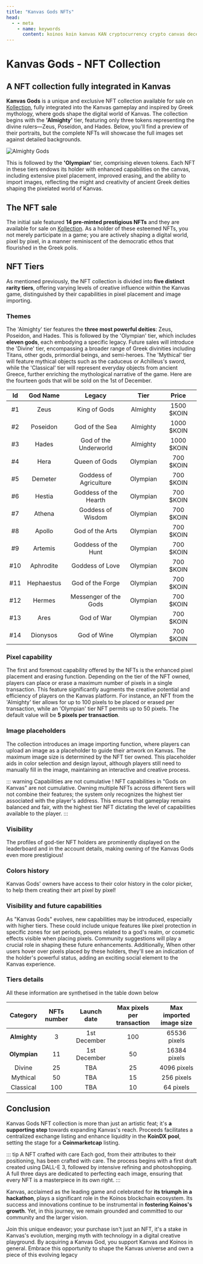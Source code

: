 ```yaml
---
title: "Kanvas Gods NFTs"
head:
  - - meta
    - name: keywords
      content: koinos koin kanvas KAN cryptocurrency crypto canvas decentralized collaborative pixel war r/place rplace nft greek gods
---
```


# Kanvas Gods - NFT Collection

## A NFT collection fully integrated in Kanvas

**Kanvas Gods** is a unique and exclusive NFT collection available for sale on [Kollection](https://kollection.app/collection/1KANGodsBD74xBuoBVoJE2x2PiRyDbfM2i), fully integrated into the Kanvas gameplay and inspired by Greek mythology, where gods shape the digital world of Kanvas. The collection begins with the **'Almighty'** tier, featuring only three tokens representing the divine rulers—Zeus, Poseidon, and Hades. Below, you'll find a preview of their portraits, but the complete NFTs will showcase the full images set against detailed backgrounds.

![](/gods/triple_gods.png "Almighty Gods")

This is followed by the **'Olympian'** tier, comprising eleven tokens. Each NFT in these tiers endows its holder with enhanced capabilities on the canvas, including extensive pixel placement, improved erasing, and the ability to import images, reflecting the might and creativity of ancient Greek deities shaping the pixelated world of Kanvas.

## The NFT sale

The initial sale featured **14 pre-minted prestigious NFTs** and they are available for sale on [Kollection](https://kollection.app/collection/1KANGodsBD74xBuoBVoJE2x2PiRyDbfM2i). As a holder of these esteemed NFTs, you not merely participate in a game; you are actively shaping a digital world, pixel by pixel, in a manner reminiscent of the democratic ethos that flourished in the Greek polis.

## NFT Tiers

As mentioned previously, the NFT collection is divided into **five distinct rarity tiers**, offering varying levels of creative influence within the Kanvas game, distinguished by their capabilities in pixel placement and image importing.

### Themes

The 'Almighty' tier features the **three most powerful deities**: Zeus, Poseidon, and Hades. This is followed by the 'Olympian' tier, which includes **eleven gods**, each embodying a specific legacy. Future sales will introduce the 'Divine' tier, encompassing a broader range of Greek divinities including Titans, other gods, primordial beings, and semi-heroes. The 'Mythical' tier will feature mythical objects such as the caduceus or Achilleus's sword, while the 'Classical' tier will represent everyday objects from ancient Greece, further enriching the mythological narrative of the game. Here are the fourteen gods that will be sold on the 1st of December.

| Id  |  God Name  |         Legacy         |   Tier   |   Price    |
| :-: | :--------: | :--------------------: | :------: | :--------: |
| #1  |    Zeus    |      King of Gods      | Almighty | 1500 $KOIN |
| #2  |  Poseidon  |     God of the Sea     | Almighty | 1000 $KOIN |
| #3  |   Hades    | God of the Underworld  | Almighty | 1000 $KOIN |
| #4  |    Hera    |     Queen of Gods      | Olympian | 700 $KOIN  |
| #5  |  Demeter   | Goddess of Agriculture | Olympian | 700 $KOIN  |
| #6  |   Hestia   | Goddess of the Hearth  | Olympian | 700 $KOIN  |
| #7  |   Athena   |   Goddess of Wisdom    | Olympian | 700 $KOIN  |
| #8  |   Apollo   |    God of the Arts     | Olympian | 700 $KOIN  |
| #9  |  Artemis   |  Goddess of the Hunt   | Olympian | 700 $KOIN  |
| #10 | Aphrodite  |    Goddess of Love     | Olympian | 700 $KOIN  |
| #11 | Hephaestus |    God of the Forge    | Olympian | 700 $KOIN  |
| #12 |   Hermes   | Messenger of the Gods  | Olympian | 700 $KOIN  |
| #13 |    Ares    |       God of War       | Olympian | 700 $KOIN  |
| #14 |  Dionysos  |      God of Wine       | Olympian | 700 $KOIN  |

### Pixel capability

The first and foremost capability offered by the NFTs is the enhanced pixel placement and erasing function. Depending on the tier of the NFT owned, players can place or erase a maximum number of pixels in a single transaction. This feature significantly augments the creative potential and efficiency of players on the Kanvas platform. For instance, an NFT from the 'Almighty' tier allows for up to 100 pixels to be placed or erased per transaction, while an 'Olympian' tier NFT permits up to 50 pixels. The default value will be **5 pixels per transaction**.

### Image placeholders

The collection introduces an image importing function, where players can upload an image as a placeholder to guide their artwork on Kanvas. The maximum image size is determined by the NFT tier owned. This placeholder aids in color selection and design layout, although players still need to manually fill in the image, maintaining an interactive and creative process.

::: warning Capabilities are not cumulative !
NFT capabilities in "Gods on Kanvas" are not cumulative. Owning multiple NFTs across different tiers will not combine their features; the system only recognizes the highest tier associated with the player's address. This ensures that gameplay remains balanced and fair, with the highest tier NFT dictating the level of capabilities available to the player.
:::

### Visibility

The profiles of god-tier NFT holders are prominently displayed on the leaderboard and in the account details, making owning of the Kanvas Gods even more prestigious!

### Colors history

Kanvas Gods' owners have access to their color history in the color picker, to help them creating their art pixel by pixel!

### Visibility and future capabilities

As "Kanvas Gods" evolves, new capabilities may be introduced, especially with higher tiers. These could include unique features like pixel protection in specific zones for set periods, powers related to a god's realm, or cosmetic effects visible when placing pixels. Community suggestions will play a crucial role in shaping these future enhancements. Additionally, When other users hover over pixels placed by these holders, they'll see an indication of the holder's powerful status, adding an exciting social element to the Kanvas experience.

### Tiers details

All these information are synthetised in the table down below

|   Category   | NFTs number | Launch date  | Max pixels per transaction | Max imported image size |
| :----------: | :---------: | :----------: | :------------------------: | :---------------------: |
| **Almighty** |      3      | 1st December |            100             |      65536 pixels       |
| **Olympian** |     11      | 1st December |             50             |      16384 pixels       |
|    Divine    |     25      |     TBA      |             25             |       4096 pixels       |
|   Mythical   |     50      |     TBA      |             15             |       256 pixels        |
|  Classical   |     100     |     TBA      |             10             |        64 pixels        |

## Conclusion

Kanvas Gods NFT collection is more than just an artistic feat; it's **a supporting step** towards expanding Kanvas's reach. Proceeds facilitates a centralized exchange listing and enhance liquidity in the **KoinDX pool**, setting the stage for a **Coinmarketcap** listing.

::: tip A NFT crafted with care
Each god, from their attributes to their positioning, has been crafted with care. The process begins with a first draft created using DALL-E 3, followed by intensive refining and photoshopping. A full three days are dedicated to perfecting each image, ensuring that every NFT is a masterpiece in its own right.
:::

Kanvas, acclaimed as the leading game and celebrated for **its triumph in a hackathon**, plays a significant role in the Koinos blockchain ecosystem. Its success and innovations continue to be instrumental in **fostering Koinos's growth**. Yet, in this journey, we remain grounded and committed to our community and the larger vision.

Join this unique endeavor; your purchase isn't just an NFT, it's a stake in Kanvas's evolution, merging myth with technology in a digital creative playground. By acquiring a Kanvas God, you support Kanvas and Koinos in general. Embrace this opportunity to shape the Kanvas universe and own a piece of this evolving legacy
